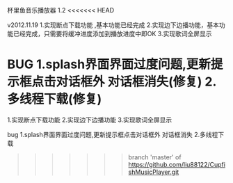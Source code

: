 杯里鱼音乐播放器   1.2
<<<<<<< HEAD



v2012.11.19
1.实现断点下载功能 ,基本功能已经完成
2.实现边下边播功能，基本功能已经完成，只需要将缓冲进度添加到播放进度中即OK
3.实现歌词全屏显示<br/>

BUG
1.splash界面界面过度问题,更新提示框点击对话框外 对话框消失(修复)
2.多线程下载(修复)
=======
1.实现断点下载功能
2.实现边下边播功能
3.实现歌词全屏显示

bug
1.splash界面界面过度问题,更新提示框点击对话框外 对话框消失
2.多线程下载
>>>>>>> branch 'master' of https://github.com/liu88122/CupfishMusicPlayer.git
